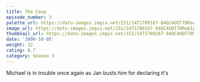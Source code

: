 ```yaml
---
title: The Coup
episode_number: 3
palette_url: https://dato-images.imgix.net/151/1471789167-84QC4UQT78RoAIph8j9cCtkQRPe.jpg?ixlib=rb-1.1.0&ch=DPR%2CWidth&auto=enhance&palette=json
image_url: https://dato-images.imgix.net/151/1471789167-84QC4UQT78RoAIph8j9cCtkQRPe.jpg?ixlib=rb-1.1.0&ch=DPR%2CWidth&auto=compress%2Cformat&w=500
thumbnail_url: https://dato-images.imgix.net/151/1471789167-84QC4UQT78RoAIph8j9cCtkQRPe.jpg?ixlib=rb-1.1.0&ch=DPR%2CWidth&auto=enhance&w=500&h=280&fit=crop&fm=jpg
date: '2006-10-05'
weight: 32
rating: 8.7
category: Season 3
---
```


Michael is in trouble once again as Jan busts him for declaring it's